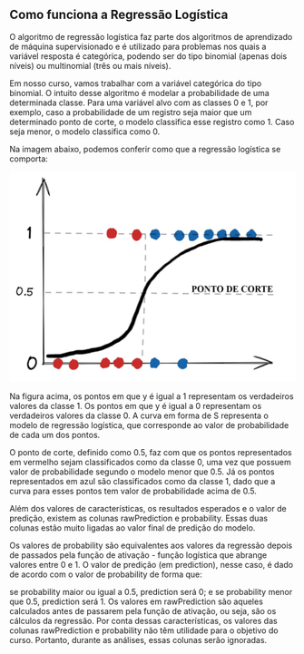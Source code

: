 ## Como funciona a Regressão Logística

O algoritmo de regressão logística faz parte dos algoritmos de aprendizado de máquina supervisionado e é utilizado para problemas nos quais a variável resposta é categórica, podendo ser do tipo binomial (apenas dois níveis) ou multinomial (três ou mais níveis).

Em nosso curso, vamos trabalhar com a variável categórica do tipo binomial. O intuito desse algoritmo é modelar a probabilidade de uma determinada classe. Para uma variável alvo com as classes 0 e 1, por exemplo, caso a probabilidade de um registro seja maior que um determinado ponto de corte, o modelo classifica esse registro como 1. Caso seja menor, o modelo classifica como 0.

Na imagem abaixo, podemos conferir como que a regressão logística se comporta:

![Alt text](image.png)

Na figura acima, os pontos em que y é igual a 1 representam os verdadeiros valores da classe 1. Os pontos em que y é igual a 0 representam os verdadeiros valores da classe 0. A curva em forma de S representa o modelo de regressão logística, que corresponde ao valor de probabilidade de cada um dos pontos.

O ponto de corte, definido como 0.5, faz com que os pontos representados em vermelho sejam classificados como da classe 0, uma vez que possuem valor de probabilidade segundo o modelo menor que 0.5. Já os pontos representados em azul são classificados como da classe 1, dado que a curva para esses pontos tem valor de probabilidade acima de 0.5.

Além dos valores de características, os resultados esperados e o valor de predição, existem as colunas rawPrediction e probability. Essas duas colunas estão muito ligadas ao valor final de predição do modelo.

Os valores de probability são equivalentes aos valores da regressão depois de passados pela função de ativação - função logística que abrange valores entre 0 e 1. O valor de predição (em prediction), nesse caso, é dado de acordo com o valor de probability de forma que:

se probability maior ou igual a 0.5, prediction será 0; e
se probability menor que 0.5, prediction será 1.
Os valores em rawPrediction são aqueles calculados antes de passarem pela função de ativação, ou seja, são os cálculos da regressão. Por conta dessas características, os valores das colunas rawPrediction e probability não têm utilidade para o objetivo do curso. Portanto, durante as análises, essas colunas serão ignoradas.
